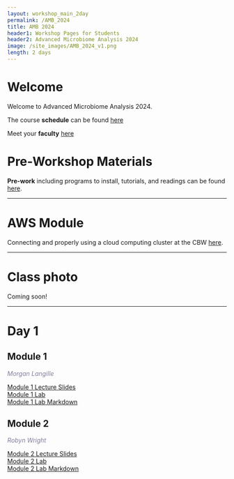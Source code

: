 ```yaml
---
layout: workshop_main_2day
permalink: /AMB_2024
title: AMB 2024
header1: Workshop Pages for Students
header2: Advanced Microbiome Analysis 2024
image: /site_images/AMB_2024_v1.png
length: 2 days
---
```


# Welcome <a id="welcome"></a>

Welcome to Advanced Microbiome Analysis 2024.  

The course **schedule** can be found [here](https://bioinformaticsdotca.github.io/AMB_2024_schedule)

Meet your **faculty** [here](https://drive.google.com/file/d/1JZOkzeXLfJtE3R5qJSg4O8m6kVpzdamZ/view?usp=sharing)

# Pre-Workshop Materials <a id="preworkshop"></a>

**Pre-work** including programs to install, tutorials, and readings can be found [here](https://forms.gle/xymhx8dD65BE2noU8).

***

# AWS Module <a id="preworkshop"></a>

Connecting and properly using a cloud computing cluster at the CBW [here](/BMB_2024_AWSUNIX).  

***

# Class photo

Coming soon!

***

# Day 1 <a id="day1"></a>

##  Module 1

*<font color="#827e9c">Morgan Langille</font>*  

[Module 1 Lecture Slides](https://drive.google.com/file/d/1jdx8_ni10RQZepJNOmIVrSOvdx5DyseC/view?usp=sharing)  
[Module 1 Lab](/AMB_2024_module1)  
[Module 1 Lab Markdown](https://drive.google.com/file/d/1dAbP9Dr0p8SAjFalngxg2NhkXqdbJcAD/view?usp=sharing)

##  Module 2

*<font color="#827e9c">Robyn Wright</font>*  

[Module 2 Lecture Slides](https://drive.google.com/file/d/1YpNeCh1L7w0-Kcdh6O1K9O6wA8_B3-Vv/view?usp=sharing)  
[Module 2 Lab](/AMB_2024_module2)  
[Module 2 Lab Markdown](https://drive.google.com/file/d/1O57dU0zM5w5iTOrhcMF5XZtjNC-M9UKQ/view?usp=sharing)

<!-- # Day 2 <a id="day2"></a> -->

<!-- ##  Module 3 -->

<!-- *<font color="#827e9c">Edmund Su</font>*   -->

<!-- [Module 3 Lecture Slides]()   -->
<!-- [Module 3 Lecture Recording]()   -->
<!-- [Module 3 Lab]()   -->

<!-- ##  Module 4 -->

<!-- *<font color="#827e9c">Guillaume Bourque</font>*   -->

<!-- [Module 4 Lecture Slides]()   -->
<!-- [Module 4 Lecture Recording]()   -->
<!-- [Module 4 Lab]()   --> 

<!-- # Day 3 <a id="day2"></a> -->

<!-- ##  Module 5 -->

<!-- *<font color="#827e9c">David Bujold</font>*   -->

<!-- [Module 5 Lecture Slides]()   -->
<!-- [Module 5 Lecture Recording]()   -->
<!-- [Module 5 Lab]()   -->
